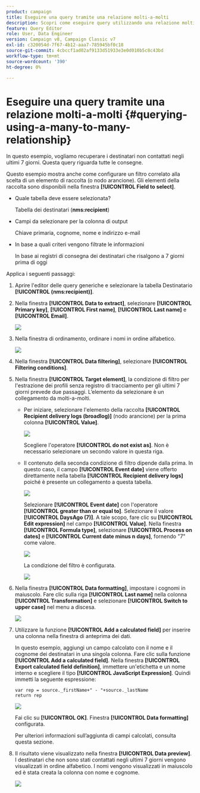 ```yaml
---
product: campaign
title: Eseguire una query tramite una relazione molti-a-molti
description: Scopri come eseguire query utilizzando una relazione molti-a-molti
feature: Query Editor
role: User, Data Engineer
version: Campaign v8, Campaign Classic v7
exl-id: c320054d-7f67-4b12-aaa7-785945bf0c18
source-git-commit: 4cbccf1ad02af9133d51933e3e0d010b5c8c43bd
workflow-type: tm+mt
source-wordcount: '390'
ht-degree: 0%

---
```


# Eseguire una query tramite una relazione molti-a-molti {#querying-using-a-many-to-many-relationship}



In questo esempio, vogliamo recuperare i destinatari non contattati negli ultimi 7 giorni. Questa query riguarda tutte le consegne.

Questo esempio mostra anche come configurare un filtro correlato alla scelta di un elemento di raccolta (o nodo arancione). Gli elementi della raccolta sono disponibili nella finestra **[!UICONTROL Field to select]**.

* Quale tabella deve essere selezionata?

  Tabella dei destinatari (**nms:recipient**)

* Campi da selezionare per la colonna di output

  Chiave primaria, cognome, nome e indirizzo e-mail

* In base a quali criteri vengono filtrate le informazioni

  In base ai registri di consegna dei destinatari che risalgono a 7 giorni prima di oggi

Applica i seguenti passaggi:

1. Aprire l&#39;editor delle query generiche e selezionare la tabella Destinatario **[!UICONTROL (nms:recipient)]**.
1. Nella finestra **[!UICONTROL Data to extract]**, selezionare **[!UICONTROL Primary key]**, **[!UICONTROL First name]**, **[!UICONTROL Last name]** e **[!UICONTROL Email]**.

   ![](assets/query_editor_nveau_33.png)

1. Nella finestra di ordinamento, ordinare i nomi in ordine alfabetico.

   ![](assets/query_editor_nveau_34.png)

1. Nella finestra **[!UICONTROL Data filtering]**, selezionare **[!UICONTROL Filtering conditions]**.
1. Nella finestra **[!UICONTROL Target element]**, la condizione di filtro per l&#39;estrazione dei profili senza registro di tracciamento per gli ultimi 7 giorni prevede due passaggi. L’elemento da selezionare è un collegamento da molti-a-molti.

   * Per iniziare, selezionare l&#39;elemento della raccolta **[!UICONTROL Recipient delivery logs (broadlog)]** (nodo arancione) per la prima colonna **[!UICONTROL Value]**.

     ![](assets/query_editor_nveau_67.png)

     Scegliere l&#39;operatore **[!UICONTROL do not exist as]**. Non è necessario selezionare un secondo valore in questa riga.

   * Il contenuto della seconda condizione di filtro dipende dalla prima. In questo caso, il campo **[!UICONTROL Event date]** viene offerto direttamente nella tabella **[!UICONTROL Recipient delivery logs]** poiché è presente un collegamento a questa tabella.

     ![](assets/query_editor_nveau_36.png)

     Selezionare **[!UICONTROL Event date]** con l&#39;operatore **[!UICONTROL greater than or equal to]**. Selezionare il valore **[!UICONTROL DaysAgo (7)]**. A tale scopo, fare clic su **[!UICONTROL Edit expression]** nel campo **[!UICONTROL Value]**. Nella finestra **[!UICONTROL Formula type]**, selezionare **[!UICONTROL Process on dates]** e **[!UICONTROL Current date minus n days]**, fornendo &quot;7&quot; come valore.

     ![](assets/query_editor_nveau_37.png)

     La condizione del filtro è configurata.

     ![](assets/query_editor_nveau_38.png)

1. Nella finestra **[!UICONTROL Data formatting]**, impostare i cognomi in maiuscolo. Fare clic sulla riga **[!UICONTROL Last name]** nella colonna **[!UICONTROL Transformation]** e selezionare **[!UICONTROL Switch to upper case]** nel menu a discesa.

   ![](assets/query_editor_nveau_39.png)

1. Utilizzare la funzione **[!UICONTROL Add a calculated field]** per inserire una colonna nella finestra di anteprima dei dati.

   In questo esempio, aggiungi un campo calcolato con il nome e il cognome dei destinatari in una singola colonna. Fare clic sulla funzione **[!UICONTROL Add a calculated field]**. Nella finestra **[!UICONTROL Export calculated field definition]**, immettere un&#39;etichetta e un nome interno e scegliere il tipo **[!UICONTROL JavaScript Expression]**. Quindi immetti la seguente espressione:

   ```
   var rep = source._firstName+" - "+source._lastName
   return rep
   ```

   ![](assets/query_editor_nveau_40.png)

   Fai clic su **[!UICONTROL OK]**. Finestra **[!UICONTROL Data formatting]** configurata.

   Per ulteriori informazioni sull’aggiunta di campi calcolati, consulta questa sezione.

1. Il risultato viene visualizzato nella finestra **[!UICONTROL Data preview]**. I destinatari che non sono stati contattati negli ultimi 7 giorni vengono visualizzati in ordine alfabetico. I nomi vengono visualizzati in maiuscolo ed è stata creata la colonna con nome e cognome.

   ![](assets/query_editor_nveau_41.png)
